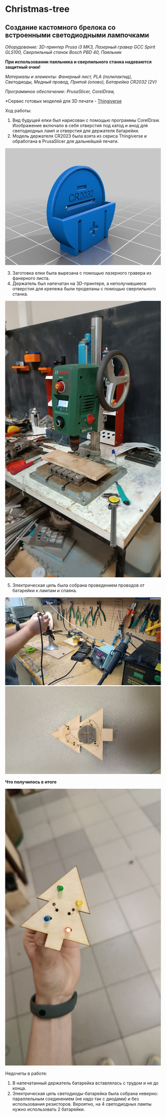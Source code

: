 # Christmas-tree

**Создание кастомного брелока со встроенными светодиодными лампочками**
--------------------------
*Оборудование: 
3D-принтер Prusa i3 MK3,
Лазерный гравер GCC Spirit GLS100,
Сверлильный станок Bosch PBD 40,
Паяльник*

**При использовании паяльника и сверлильного станка надеваются защитный очки!**

*Материалы и элементы:
Фанерный лист,
PLA (полилактид),
Светодиоды,
Медный провод,
Припой (олово),
Батарейка CR2032 (2V)*

*Программное обеспечение:
PrusaSlicer,
CorelDraw,*

*Cервис готовых моделей для 3D печати - [Thingiverse](https://www.thingiverse.com/)

Ход работы:

1. Вид будущей елки был нарисован с помощью программы CorelDraw. Изображение включало в себя отверстия под катод и анод для светодиодных ламп и отверстия для держателя батарейки.
2. Модель держателя CR2023 была взята из сериса Thingiverse и обработана в PrusaSlicer для дальнейшей печати.

![image](CR2032.jpg)

3. Заготовка елки была вырезана с помощью лазерного гравера из фанерного листа.
4. Держатель был напечатан на 3D-принтере, а неполучившиеся отверстия для крепежа были проделаны с помощью сверлильного станка.

![image](сверло.jpeg)

5. Электрическая цепь была собрана проведением проводов от батарейки к лампам и спаяна.

![image](паяльник.jpeg)
![image](елка-з.jpeg)

**Что получилось в итоге**

![image](елка-п.jpeg)

Недочеты в работе:
1. В напечатанный держатель батарейка вставлялась с трудом и не до конца.
2. Электрическая цепь светодиоды-батарейка была собрана неверно: параллельным соединением (не надо так с диодами)
и без использования резисторов. Вероятно, на 4 светодиодных лампы нужно использовать 2 батарейки.
